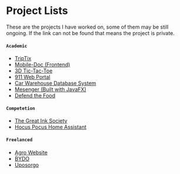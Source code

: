 # Project Lists

These are the projects I have worked on, some of them may be still ongoing. If the link can not be found that means the project is private.

#### **`Academic`**
  - [TripTix](https://github.com/orgs/Trip-Tix/repositories)
  - [Mobile-Doc (Frontend)](https://github.com/iftekharzeeon/mobile-doc-frontend)
  - [3D Tic-Tac-Toe](https://github.com/iftekharzeeon/3D-Tic-Tac-Toe)
  - [911 Web Portal](https://github.com/iftekharzeeon/911_web_portal)
  - [Car Warehouse Database System](https://github.com/iftekharzeeon/Car-Warehouse-Database-System)
  - [Mesenger (Built with JavaFX)](https://github.com/iftekharzeeon/Messenger-javafx)
  - [Defend the Food](https://github.com/iftekharzeeon/defend-the-food)
  
#### **`Competetion`**
  - [The Great Ink Society](https://github.com/iftekharzeeon/the-great-ink-society)
  - [Hocus Pocus Home Assistant](https://github.com/iftekharzeeon/HocusPocusHomeAssistant)
  
#### **`Freelanced`**
- [Agro Website](https://github.com/iftekharzeeon/Argo-Website)
- [BYDO]()
- [Uposorgo]()

